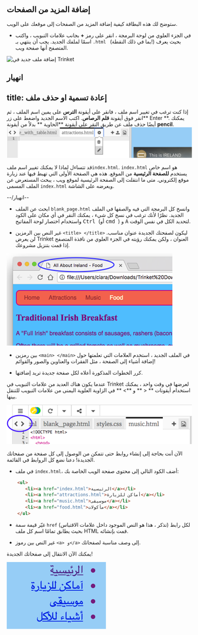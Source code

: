 ## إضافة المزيد من الصفحات

ستوضح لك هذه البطاقة كيفية إضافة المزيد من الصفحات إلى موقعك على الويب.

- في الجزء العلوي من لوحة البرمجة ، انقر على رمز **+** بجانب علامات التبويب ، واكتب اسمًا لملفك الجديد. يجب أن ينتهي بـ `.html ` (بما في ذلك النقطة!) بحيث يعرف المتصفح أنها صفحة ويب.

![إضافة ملف جديد في Trinket]( )

## انهيار

## title: إعادة تسمية او حذف ملف

إذا كنت ترغب في تغيير اسم ملف ، فانقر على أيقونة **الترس** على يمين اسم الملف ، ثم انقر فوق أيقونة **قلم الرصاص**. اكتب الاسم الجديد واضغط على زر** Enter **. يمكنك أيضًا حذف ملف عن طريق النقر على أيقونة **الحاوية ** بدلاً من أيقونة **pencil**. ![](images/EditFilename.png)

قد تتساءل لماذا لا يمكنك تغيير اسم ملف`index.html`. `index.html` هو اسم خاص يستخدم **للصفحة الرئيسية** من الموقع. هذه هي الصفحة الأولى التي تهبط فيها عند زيارة موقع إلكتروني. متى ما انتقلت إلى الصفحة الرئيسية لموقع ويب ، يبحث المستعرض عن الملف المسمى ` index.html ` ويعرضه على الشاشة.

--/انهيار--

- ابحث عن الملف ` blank_page.html ` وانسخ كل البرمجة التي فيه والصقها في الملف الجديد. نظرًا لأنك ترغب في نسخ كل شيء ، يمكنك النقر في أي مكان على الكود واستخدام اختصار لوحة المفاتيح <kbd> Ctrl </kbd> (أو <kbd> cmd </kbd>) و <kbd>A</kbd> لتحديد الكل في نفس الوقت.

- غير النص بين الرمزين `<title> </title>` ليكون لصفحتك الجديدة عنوان مناسب. لن يعرض Trinket العنوان ، ولكن يمكنك رؤيته في الجزء العلوي من نافذة المتصفح إذا قمت بتنزيل مشروعك.

![عنوان الصفحة يظهر في علامة تبويب المتصفح](images/egLocalFileWindowTitle.png)

- بين رمزين `<main> </main>` في الملف الجديد ، استخدم العلامات التي تعلمتها حول إضافة أشياء إلى الصفحة ، مثل الفقرات والعناوين والصور والقوائم!

- كرر الخطوات المذكورة أعلاه لكل صفحة جديدة تريد إضافتها.

عندما يكون هناك العديد من علامات التبويب في Trinket لعرضها في وقت واحد ، يمكنك استخدام أيقونات ** < ** و **> ** في الزاوية العلوية اليمنى من علامات التبويب للتنقل بينها.

![الأزرار لتصفح علامات التبويب](images/tktScrollTabIcons.png)

الآن أنت بحاجة إلى إنشاء روابط حتى تتمكن من الوصول إلى كل صفحة من صفحاتك الجديدة! دعنا نضع كل الروابط في القائمة.

- في ملف ` index.html `، أضف الكود التالي إلى محتوى صفحة الويب الخاصة بك:

```html
    <ul>
       <li><a href="index.html">الرئيسية</a></li>
       <li><a href="attractions.html">أماكن للزيارة</a></li>
       <li><a href="music.html">موسيقى</a></li>
       <li><a href="food.html">مأكولات</a></li>
    </ul>
```

- غيّر قيمة سمة `href` لكل رابط (تذكر ، هذا هو النص الموجود داخل علامات الاقتباس) بحيث يطابق تمامًا اسم كل ملف HTML قمت بإنشائه.

- غير النص بين رموز `<a> و</a>` إلى وصف مناسبة لصفحاتك.

يمكنك الآن الانتقال إلى صفحاتك الجديدة!

![مثال على قائمة الروابط على صفحة الويب](images/egListOfPageLinks.png)